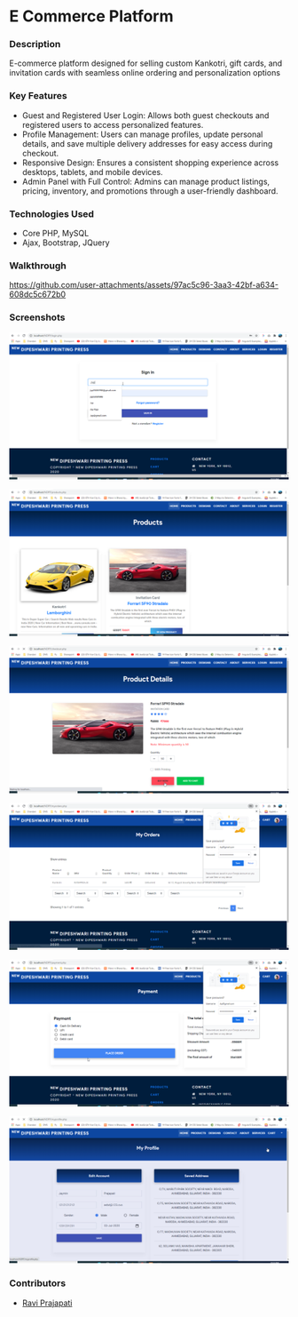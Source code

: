 # E Commerce Platform

### Description
E-commerce platform designed for selling custom Kankotri, gift cards, and invitation cards with seamless online ordering and personalization options

### Key Features
- Guest and Registered User Login: Allows both guest checkouts and registered users to access personalized features.
- Profile Management: Users can manage profiles, update personal details, and save multiple delivery addresses for easy access during checkout.
- Responsive Design: Ensures a consistent shopping experience across desktops, tablets, and mobile devices.
- Admin Panel with Full Control: Admins can manage product listings, pricing, inventory, and promotions through a user-friendly dashboard.

### Technologies Used
- Core PHP, MySQL
- Ajax, Bootstrap, JQuery


### Walkthrough
https://github.com/user-attachments/assets/97ac5c96-3aa3-42bf-a634-608dc5c672b0




### Screenshots
![Sign in](./SignIn.png)

![Product Page](./Product.png)

![Product Details Page](./ProductDetails.png)

![Orders](./Orders.png)

![Payment](./Payment.png)

![Profile](./Profile.png)

### Contributors
- [Ravi Prajapati](https://www.linkedin.com/in/raviprajapati14)
